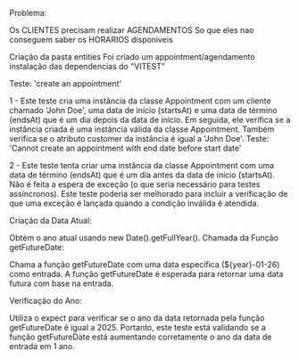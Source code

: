 Problema:

Os CLIENTES precisam realizar AGENDAMENTOS
So que eles nao conseguem saber os HORARIOS disponiveis



Criação da pasta entities
Foi criado um appointment/agendamento
instalação das dependencias do "VITEST"


<!-- ## regra de negocios entities -->
Teste: 'create an appointment'

1 - Este teste cria uma instância da classe Appointment com um cliente chamado 'John Doe', uma data de início (startsAt) e uma data de término (endsAt) que é um dia depois da data de início.
Em seguida, ele verifica se a instância criada é uma instância válida da classe Appointment.
Também verifica se o atributo customer da instância é igual a 'John Doe'.
Teste: 'Cannot create an appointment with end date before start date'

2 - Este teste tenta criar uma instância da classe Appointment com uma data de término (endsAt) que é um dia antes da data de início (startsAt).
Não é feita a espera de exceção (o que seria necessário para testes assíncronos).
Este teste poderia ser melhorado para incluir a verificação de que uma exceção é lançada quando a condição inválida é atendida.

<!-- ## regra de negocios use-cases -->


<!-- #test/utils - get-future-date -->
Criação da Data Atual:

Obtém o ano atual usando new Date().getFullYear().
Chamada da Função getFutureDate:

Chama a função getFutureDate com uma data específica (${year}-01-26) como entrada.
A função getFutureDate é esperada para retornar uma data futura com base na entrada.

Verificação do Ano:

Utiliza o expect para verificar se o ano da data retornada pela função getFutureDate é igual a 2025.
Portanto, este teste está validando se a função getFutureDate está aumentando corretamente o ano da data de entrada em 1 ano.
